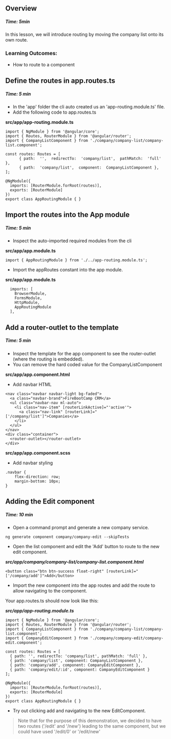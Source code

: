## Overview
##### Time: 5min

In this lesson, we will introduce routing by moving the company list onto its own route.

### Learning Outcomes: 
- How to route to a component

## Define the routes in app.routes.ts
##### Time: 5 min

- In the 'app' folder the cli auto created us an 'app-routing.module.ts' file.
- Add the following code to app.routes.ts

**src/app/app-routing.module.ts**

```
import { NgModule } from '@angular/core';
import { Routes, RouterModule } from '@angular/router';
import { CompanyListComponent } from './company/company-list/company-list.component';

const routes: Routes = [
      { path:  '',  redirectTo:  'company/list',  pathMatch:  'full' },
      { path:  'company/list',  component:  CompanyListComponent },
];

@NgModule({
  imports: [RouterModule.forRoot(routes)],
  exports: [RouterModule]
})
export class AppRoutingModule { }

```

## Import the routes into the App module
##### Time: 5 min

- Inspect the auto-imported required modules from the cli 

**src/app/app.module.ts**

```
import { AppRoutingModule } from './../app-routing.module.ts';
```

- Import the appRoutes constant into the app module.

**src/app/app.module.ts**

```
  imports: [
    BrowserModule,
    FormsModule,
    HttpModule,
    AppRoutingModule
  ],
```

## Add a router-outlet to the template
##### Time: 5 min

- Inspect the template for the app component to see the router-outlet (where the routing is embedded).
- You can remove the hard coded value for the CompanyListComponent

**src/app/app.component.html**

- Add navbar HTML

```
<nav class="navbar navbar-light bg-faded">
  <a class="navbar-brand">FireBootCamp CRM</a>
  <ul class="navbar-nav ml-auto">
    <li class="nav-item" [routerLinkActive]="'active'">
      <a class="nav-link" [routerLink]="['/company/list']">Companies</a>
    </li>
  </ul>
</nav>
<div class="container">
  <router-outlet></router-outlet>
</div>
```
**src/app/app.component.scss**

- Add navbar styling

```
.navbar {
    flex-direction: row;
    margin-bottom: 10px;
}
```

## Adding the Edit component
##### Time: 10 min

- Open a command prompt and generate a new company service.

```
ng generate component company/company-edit --skipTests
```

- Open the list component and edit the 'Add' button to route to the new edit component.

***src/app/company/company-list/company-list.component.html***

```
<button class="btn btn-success float-right" [routerLink]="['/company/add']">Add</button>
```

- Import the new component into the app routes and add the route to allow navigating to the component.

Your app.routes.ts should now look like this:

***src/app/app-routing.module.ts***

```
import { NgModule } from '@angular/core';
import { Routes, RouterModule } from '@angular/router';
import { CompanyListComponent } from './company/company-list/company-list.component';
import { CompanyEditComponent } from './company/company-edit/company-edit.component';

const routes: Routes = [
  { path: '', redirectTo: 'company/list', pathMatch: 'full' },
  { path: 'company/list', component: CompanyListComponent },
  { path: 'company/add', component: CompanyEditComponent },
  { path: 'company/edit/:id', component: CompanyEditComponent }
];

@NgModule({
  imports: [RouterModule.forRoot(routes)],
  exports: [RouterModule]
})
export class AppRoutingModule { }

```

- Try out clicking add and navigating to the new EditComponent.

> Note that for the purpose of this demonstration, we decided to have two routes ('/edit' and '/new') leading to the same component, but we could have used '/edit/0' or '/edit/new'

